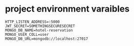 # project environment varaibles 
```
HTTP_LISTEN_ADDRESS=:5000
JWT_SECRET=SOMETHINGSECURESECRET
MONGO_DB_NAME=hotel-reservation
MONGO_USER_COLL=user
MONGO_DB_URL=mongodb://localhost:27017
```